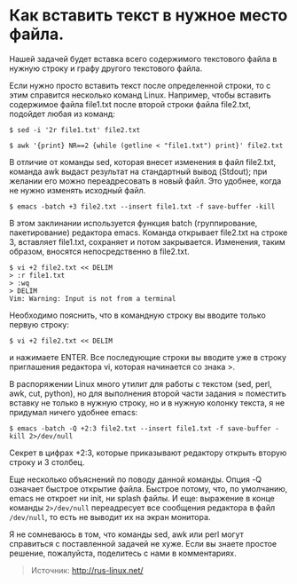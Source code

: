 # Как вставить текст в нужное место файла.
Нашей задачей будет вставка всего содержимого текстового файла в нужную строку и графу другого текстового файла.

Если нужно просто вставить текст после определенной строки, то с этим справится несколько команд Linux. Например, чтобы вставить содержимое файла file1.txt после второй строки файла file2.txt, подойдет любая из команд:
```
$ sed -i '2r file1.txt' file2.txt

$ awk '{print} NR==2 {while (getline < "file1.txt") print}' file2.txt
```
В отличие от команды sed, которая внесет изменения в файл file2.txt, команда awk выдаст результат на стандартный вывод (Stdout); при желании его можно переадресовать в новый файл. Это удобнее, когда не нужно изменять исходный файл.
```
$ emacs -batch +3 file2.txt --insert file1.txt -f save-buffer -kill
```
В этом заклинании используется функция batch (группирование, пакетирование) редактора emacs. Команда открывает file2.txt на строке 3, вставляет file1.txt, сохраняет и потом закрывается. Изменения, таким образом, вносятся непосредственно в file2.txt.
```
$ vi +2 file2.txt << DELIM
> :r file1.txt
> :wq
> DELIM
Vim: Warning: Input is not from a terminal
```
Необходимо пояснить, что в командную строку вы вводите только первую строку:
```
$ vi +2 file2.txt << DELIM 
```
и нажимаете ENTER. Все последующие строки вы вводите уже в строку приглашения редактора vi, которая начинается со знака >.

В распоряжении Linux много утилит для работы с текстом (sed, perl, awk, cut, python), но для выполнения второй части задания ≈ поместить вставку не только в нужную строку, но и в нужную колонку текста, я не придумал ничего удобнее emacs:
```
$ emacs -batch -Q +2:3 file2.txt --insert file1.txt -f save-buffer -kill 2>/dev/null
```
Секрет в цифрах +2:3, которые приказывают редактору открыть вторую строку и 3 столбец.


Еще несколько объяснений по поводу данной команды. Опция -Q означает быстрое открытие файла. Быстрое потому, что, по умолчанию, emacs не откроет ни init, ни splash файлы. И еще: выражение в конце команды `2>/dev/null` переадресует все сообщения редактора в файл `/dev/null`, то есть не выводит их на экран монитора.

Я не сомневаюсь в том, что команды sed, awk или perl могут справиться с поставленной задачей не хуже. Если вы знаете простое решение, пожалуйста, поделитесь с нами в комментариях.

> Источник: http://rus-linux.net/
